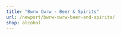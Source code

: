 ```yaml
---
title: "Bwrw Cwrw - Beer & Spirits"
url: /newport/bwrw-cwrw-beer-and-spirits/
shop: alcohol
---
```

